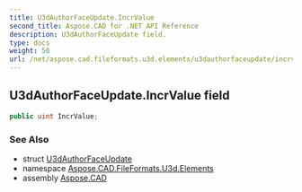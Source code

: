 ```yaml
---
title: U3dAuthorFaceUpdate.IncrValue
second_title: Aspose.CAD for .NET API Reference
description: U3dAuthorFaceUpdate field. 
type: docs
weight: 50
url: /net/aspose.cad.fileformats.u3d.elements/u3dauthorfaceupdate/incrvalue/
---
```

## U3dAuthorFaceUpdate.IncrValue field

```csharp
public uint IncrValue;
```

### See Also

* struct [U3dAuthorFaceUpdate](../)
* namespace [Aspose.CAD.FileFormats.U3d.Elements](../../u3dauthorfaceupdate/)
* assembly [Aspose.CAD](../../../)



